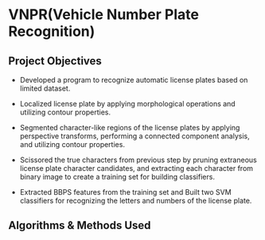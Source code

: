 # VNPR(Vehicle Number Plate Recognition)
## Project Objectives

* Developed a program to recognize automatic license plates based on limited dataset.

* Localized license plate by applying morphological operations and utilizing contour properties.

* Segmented character-like regions of the license plates by applying perspective transforms, performing a connected component analysis, and utilizing contour properties.

* Scissored the true characters from previous step by pruning extraneous license plate character candidates, and extracting each character from binary image to create a training set for building classifiers.

* Extracted BBPS features from the training set and Built two SVM classifiers for recognizing the letters and numbers of the license plate.

## Algorithms & Methods Used
